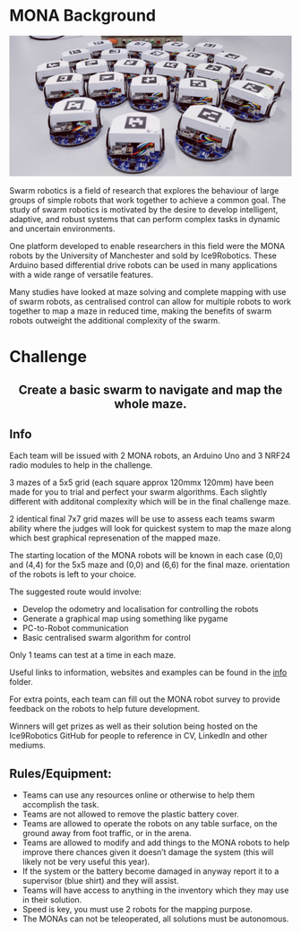 # MONA Background

![MONA](Mona.jpg?raw=true "MONA")


Swarm robotics is a field of research that explores the behaviour of large groups of simple robots that work together to achieve a common goal. The study of swarm robotics is motivated by the desire to develop intelligent, adaptive, and robust systems that can perform complex tasks in dynamic and uncertain environments.

One platform developed to enable researchers in this field were the MONA robots by the University of Manchester and sold by Ice9Robotics. These Arduino based differential drive robots can be used in many applications with a wide range of versatile features.

Many studies have looked at maze solving and complete mapping with use of swarm robots, as centralised control can allow for multiple robots to work together to map a maze in reduced time, making the benefits of swarm robots outweight the additional complexity of the swarm. 

# Challenge

## <div align="center"> Create a basic swarm to navigate and map the whole maze. </div>

## Info

Each team will be issued with 2 MONA robots, an Arduino Uno and 3 NRF24 radio modules to help in the challenge.

3 mazes of a 5x5 grid (each square approx 120mmx 120mm) have been made for you to trial and perfect your swarm algorithms. Each slightly different with additonal complexity which will be in the final challenge maze. 

2 identical final 7x7 grid mazes will be use to assess each teams swarm ability where the judges will look for quickest system to map the maze along which best graphical represenation of the mapped maze.

The starting location of the MONA robots will be known in each case (0,0) and (4,4) for the 5x5 maze and (0,0) and (6,6) for the final maze. orientation of the robots is left to your choice.

The suggested route would involve:
-	Develop the odometry and localisation for controlling the robots
-	Generate a graphical map using something like pygame
-	PC-to-Robot communication
-	Basic centralised swarm algorithm for control

Only 1 teams can test at a time in each maze.

Useful links to information, websites and examples can be found in the [info](info) folder.

For extra points, each team can fill out the MONA robot survey to provide feedback on the robots to help future development.

Winners will get prizes as well as their solution being hosted on the Ice9Robotics GitHub for people to reference in CV, LinkedIn and other mediums.


## Rules/Equipment:
-	Teams can use any resources online or otherwise to help them accomplish the task. 
-	Teams are not allowed to remove the plastic battery cover.
-	Teams are allowed to operate the robots on any table surface, on the ground away from foot traffic, or in the arena.
-	Teams are allowed to modify and add things to the MONA robots to help improve there chances given it doesn’t damage the system (this will likely not be very useful this year).
-	If the system or the battery become damaged in anyway report it to a supervisor (blue shirt) and they will assist.
-	Teams will have access to anything in the inventory which they may use in their solution.
-	Speed is key, you must use 2 robots for the mapping purpose.
-	The MONAs can not be teleoperated, all solutions must be autonomous.


